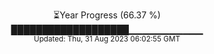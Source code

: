 <p align="center">
⏳Year Progress (66.37 %) <br>
███████████████████▁▁▁▁▁▁▁▁▁▁▁ <br>
<sub>Updated: Thu, 31 Aug 2023 06:02:55 GMT</sub>
</p>

